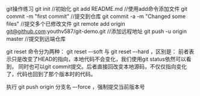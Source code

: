 git操作练习
git init			//初始化
git add README.md	//使用add命令添加文件
git commit -m "first commit"   //提交到仓库
git commit -a -m "Changed some files"  //提交多个已修改文件
git remote add origin git@github.com:youthv587/git-demo.git    //添加远程地址
git push -u origin master    //提交到远端仓库


git reset 命令分为两种： git reset –-soft 与 git reset –-hard ，区别是：
前者表示只是改变了HEAD的指向，本地代码不会变化，我们使用git status依然可以看到，
同时也可以git commit提交。后者直接回改变本地源码，不仅仅指向变化了，代码也回到了那个版本时的代码。

 执行 git push origin 分支名 –-force ，强制提交当前版本号
 
 